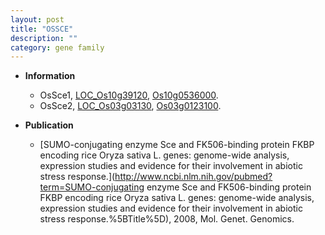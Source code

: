 ```yaml
---
layout: post
title: "OSSCE"
description: ""
category: gene family
---
```


* **Information**  
    + OsSce1, [LOC_Os10g39120](http://rice.uga.edu/cgi-bin/ORF_infopage.cgi?orf=LOC_Os10g39120), [Os10g0536000](https://rapdb.dna.affrc.go.jp/locus/?name=Os10g0536000).
    + OsSce2, [LOC_Os03g03130](http://rice.uga.edu/cgi-bin/ORF_infopage.cgi?orf=LOC_Os03g03130), [Os03g0123100](https://rapdb.dna.affrc.go.jp/locus/?name=Os03g0123100).

* **Publication**  
    + [SUMO-conjugating enzyme Sce and FK506-binding protein FKBP encoding rice Oryza sativa L. genes: genome-wide analysis, expression studies and evidence for their involvement in abiotic stress response.](http://www.ncbi.nlm.nih.gov/pubmed?term=SUMO-conjugating enzyme Sce and FK506-binding protein FKBP encoding rice Oryza sativa L. genes: genome-wide analysis, expression studies and evidence for their involvement in abiotic stress response.%5BTitle%5D), 2008, Mol. Genet. Genomics.


